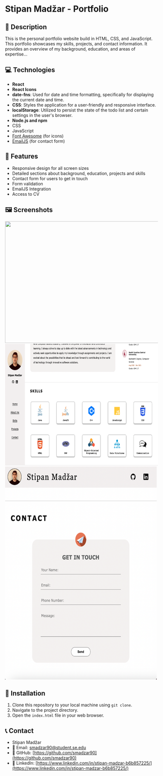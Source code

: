 # Stipan Madžar - Portfolio

## 📄  Description

This is the personal portfolio website build in HTML, CSS, and JavaScript. This portfolio showcases my skills, projects, and contact information. 
It provides an overview of my background, education, and areas of expertise...

## 💻  Technologies

- **React** 
- **React Icons**
- **date-fns**: Used for date and time formatting, specifically for displaying the current date and time.
- **CSS**: Styles the application for a user-friendly and responsive interface.
- **localStorage**: Utilized to persist the state of the todo list and certain settings in the user's browser.
- **Node.js and npm**
- CSS
- JavaScript
- [Font Awesome](https://fontawesome.com/) (for icons)
- [EmailJS](https://www.emailjs.com/) (for contact form)

## 🌟  Features

- Responsive design for all screen sizes
- Detailed sections about background, education, projects and skills
- Contact form for users to get in touch
- Form validation
- EmailJS Integration
- Access to CV

## 🖼️  Screenshots

<img src="screenshots/screenshot1.png" width="750" height="400" />
<img src="screenshots/screenshot2.png" width="750" height="400" />
<img src="screenshots/screenshot3.png" width="500" height="700" />


## 🔧  Installation

1. Clone this repository to your local machine using `git clone`.
2. Navigate to the project directory.
3. Open the `index.html` file in your web browser.

## 📞  Contact

- Stipan Madžar
- 📧 Email: smadzar90@student.se.edu
- 💼 GitHub: [https://github.com/smadzar90](https://github.com/smadzar90)
- 💬 LinkedIn: [https://www.linkedin.com/in/stipan-madzar-b6b857225/](https://www.linkedin.com/in/stipan-madzar-b6b857225/)
